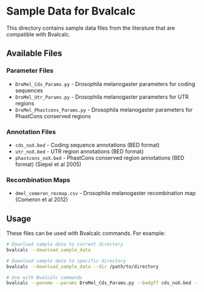 # Sample Data for Bvalcalc

This directory contains sample data files from the literature that are compatible with Bvalcalc.

## Available Files

### Parameter Files

- `DroMel_Cds_Params.py` - Drosophila melanogaster parameters for coding sequences
- `DroMel_Utr_Params.py` - Drosophila melanogaster parameters for UTR regions
- `DroMel_Phastcons_Params.py` - Drosophila melanogaster parameters for PhastCons conserved regions

### Annotation Files

- `cds_noX.bed` - Coding sequence annotations (BED format)
- `utr_noX.bed` - UTR region annotations (BED format)
- `phastcons_noX.bed` - PhastCons conserved region annotations (BED format) (Siepel et al 2005)

### Recombination Maps

- `dmel_comeron_recmap.csv` - Drosophila melanogaster recombination map (Comeron et al 2012)

## Usage

These files can be used with Bvalcalc commands. For example:

```bash
# Download sample data to current directory
bvalcalc --download_sample_data

# Download sample data to specific directory
bvalcalc --download_sample_data --dir /path/to/directory

# Use with Bvalcalc commands
bvalcalc --genome --params DroMel_Cds_Params.py --bedgff cds_noX.bed --rec_map dmel_comeron_recmap.csv
```
